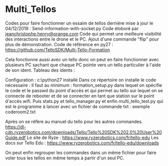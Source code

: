 # Multi_Tellos
Codes pour faire fonctionner un essaim de tellos
dernière mise à jour le 04/12/2019 :
Send-information-with-socket.py
Code éloboré par jeanchristophe.henry@orange.com
Code qui permet une meilleure visibilité des interactions entre le drone et le PC.
Ajout d'une commande "flip" pour plus de démonstration.
Code de référence en py27 :
https://github.com/TelloSDK/Multi-Tello-Formation


Cela fonctionne aussi avec un tello donc on peut en faire fonctionner avec plusieurs PC sachant que chaque PC pointe vers un tello particulier à l'aide de son ident.
Tableau des idents :

Configuration :
c:\python27 installé
Dans ce répertoire on installe le code nécessaire :
Il faut au minimum :
formation_setup.py dans lequel on spécifie le code et le passwd du point d'accès et qui permet au tello sur lequel on se connecte de rebooter et de se connecter en tant que station sur le point d'accès wifi.
Puis stats.py et tello_manager.py et enfin multi_tello_test.py qui est le programme à lancer avec un fichier de commande txt :
exemple coderoom2.txt


Après on se réfère au manuel du tello pour les autres commandes.
https://dl-cdn.ryzerobotics.com/downloads/Tello/Tello%20SDK%202.0%20User%20Guide.pdf
Le site de Ryze :
https://www.ryzerobotics.com/fr/tello-edu
Les docs sur Tello Edu :
https://www.ryzerobotics.com/fr/tello-edu/downloads



On peut enfin regrouper les commandes dans un même fichier pour faire voler tous les tellos en même temps à partir d'un seul PC.

